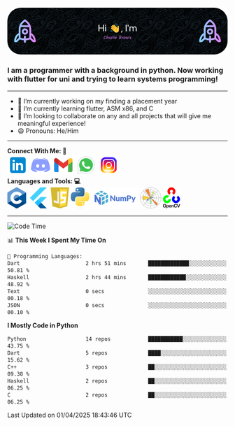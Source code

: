 ![Header Image](./github-header-image.png)

### I am a programmer with a background in python. Now working with flutter for uni and trying to learn systems programming!
___
- 🔭 I’m currently working on my finding a placement year 
- 🌱 I’m currently learning flutter, ASM x86, and C
- 👯 I’m looking to collaborate on any and all projects that will give me meaningful experience!
- 😄 Pronouns: He/Him
___
**Connect With Me:    🤝**  
[![Linkedin Icon](./social-media-icons/linkedin.png)](https://www.linkedin.com/in/charlie-brewis-067b5a29a/)
[![Discord Icon](./social-media-icons/discord.png)](https://discordapp.com/users/234345646319075328)
[![Gmail Icon](./social-media-icons/gmail.png)](mailto:charliebrewis12@gmail.com)
[![Whatsapp Icon](./social-media-icons/whatsapp.png)](https://wa.me/077388930480)
[![Instagram Icon](./social-media-icons/instagram.png)](https://www.instagram.com/_charlie_brewis?igsh=MTI2dGR2OHV2cXp1cQ%3D%3D&utm_source=qr)  
  **Languages and Tools:    💻**  
![c Icon](./languages-and-tools-icons/c.png)
![Flutter Icon](./languages-and-tools-icons/flutter.png)
![js Icon](./languages-and-tools-icons/js.png)
![Python Icon](./languages-and-tools-icons/python.png)
![Numpy Icon](./languages-and-tools-icons/numpy.png)
![Matplotlib Icon](./languages-and-tools-icons/matplotlib.png)
![Open CV Icon](./languages-and-tools-icons/opencv.png)
___
<!--START_SECTION:waka-->
![Code Time](http://img.shields.io/badge/Code%20Time-253%20hrs%2044%20mins-blue)

📊 **This Week I Spent My Time On** 

```text
💬 Programming Languages: 
Dart                     2 hrs 51 mins       █████████████░░░░░░░░░░░░   50.81 % 
Haskell                  2 hrs 44 mins       ████████████░░░░░░░░░░░░░   48.92 % 
Text                     0 secs              ░░░░░░░░░░░░░░░░░░░░░░░░░   00.18 % 
JSON                     0 secs              ░░░░░░░░░░░░░░░░░░░░░░░░░   00.10 % 
```

**I Mostly Code in Python** 

```text
Python                   14 repos            ███████████░░░░░░░░░░░░░░   43.75 % 
Dart                     5 repos             ████░░░░░░░░░░░░░░░░░░░░░   15.62 % 
C++                      3 repos             ██░░░░░░░░░░░░░░░░░░░░░░░   09.38 % 
Haskell                  2 repos             ██░░░░░░░░░░░░░░░░░░░░░░░   06.25 % 
C                        2 repos             ██░░░░░░░░░░░░░░░░░░░░░░░   06.25 % 
```




 Last Updated on 01/04/2025 18:43:46 UTC
<!--END_SECTION:waka-->

